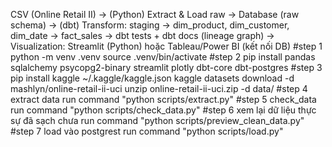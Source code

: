 CSV (Online Retail II) 
  → (Python) Extract & Load raw → Database (raw schema)
  → (dbt) Transform: staging → dim_product, dim_customer, dim_date → fact_sales
  → dbt tests + dbt docs (lineage graph)
  → Visualization: Streamlit (Python) hoặc Tableau/Power BI (kết nối DB)
#step 1
python -m venv .venv
source .venv/bin/activate
#step 2
pip install pandas sqlalchemy psycopg2-binary streamlit plotly dbt-core dbt-postgres
#step 3
pip install kaggle
~/.kaggle/kaggle.json
kaggle datasets download -d mashlyn/online-retail-ii-uci
unzip online-retail-ii-uci.zip -d data/
#step 4 
extract data
run command "python scripts/extract.py"
#step 5
check_data 
run command "python scripts/check_data.py"
#step 6
xem lại dữ liệu thực sự đã sạch chưa 
run command "python scripts/preview_clean_data.py"
#step 7 
load vào postgrest 
run command "python scripts/load.py"
